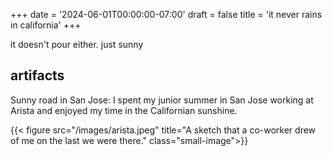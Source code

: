 +++
date = '2024-06-01T00:00:00-07:00'
draft = false
title = 'it never rains in california'
+++

it doesn't pour either. just sunny

<!--more-->

## artifacts

Sunny road in San Jose: I spent my junior summer in San Jose working at Arista
and enjoyed my time in the Californian sunshine.

{{< figure src="/images/arista.jpeg"
    title="A sketch that a co-worker drew of me on the last we were there." class="small-image">}}
